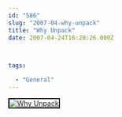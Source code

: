 ```yaml
---
id: "586"
slug: "2007-04-why-unpack"
title: "Why Unpack"
date: 2007-04-24T16:28:26.000Z



tags:

  - "General"
---
```

<div class="sqs-html-content">
  <div style="float: left; margin-right: 10px; margin-bottom: 10px;"> <a href="http://www.flickr.com/photos/mclazarus/471618696/" title="Why Unpack"><img src="http://farm1.static.flickr.com/217/471618696_4ee626c8b8_m.jpg" alt="Why Unpack" style="border: solid 2px #000000;" /></a>
</div>
<p><br clear="all" /></p>
</div>
